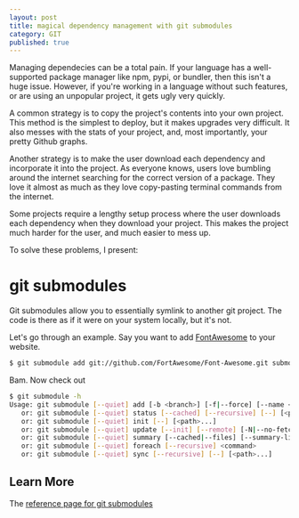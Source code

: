 ```yaml
---
layout: post
title: magical dependency management with git submodules
category: GIT
published: true
---
```


Managing dependecies can be a total pain.
If your language has a well-supported package manager like npm, pypi, or bundler, then this isn't a huge issue.
However, if you're working in a language without such features, or are using an unpopular project, it gets ugly very quickly.

A common strategy is to copy the project's contents into your own project.
This method is the simplest to deploy, but it makes upgrades very difficult.
It also messes with the stats of your project, and, most importantly, your pretty Github graphs.

Another strategy is to make the user download each dependency and incorporate it into the project.
As everyone knows, users love bumbling around the internet searching for the correct version of a package.
They love it almost as much as they love copy-pasting terminal commands from the internet.

Some projects require a lengthy setup process where the user downloads each dependency when they download your project.
This makes the project much harder for the user, and much easier to mess up.

To solve these problems, I present:

# git submodules

Git submodules allow you to essentially symlink to another git project.
The code is there as if it were on your system locally, but it's not.

Let's go through an example. Say you want to add [FontAwesome](http://fortawesome.github.com/Font-Awesome/) to your website.

```bash
$ git submodule add git://github.com/FortAwesome/Font-Awesome.git submodules/fontawesome
```

Bam. Now check out 


```bash
$ git submodule -h
Usage: git submodule [--quiet] add [-b <branch>] [-f|--force] [--name <name>] [--reference <repository>] [--] <repository> [<path>]
   or: git submodule [--quiet] status [--cached] [--recursive] [--] [<path>...]
   or: git submodule [--quiet] init [--] [<path>...]
   or: git submodule [--quiet] update [--init] [--remote] [-N|--no-fetch] [-f|--force] [--rebase] [--reference <repository>] [--merge] [--recursive] [--] [<path>...]
   or: git submodule [--quiet] summary [--cached|--files] [--summary-limit <n>] [commit] [--] [<path>...]
   or: git submodule [--quiet] foreach [--recursive] <command>
   or: git submodule [--quiet] sync [--recursive] [--] [<path>...]
```

## Learn More

The [reference page for git submodules](http://git-scm.com/book/en/Git-Tools-Submodules)
